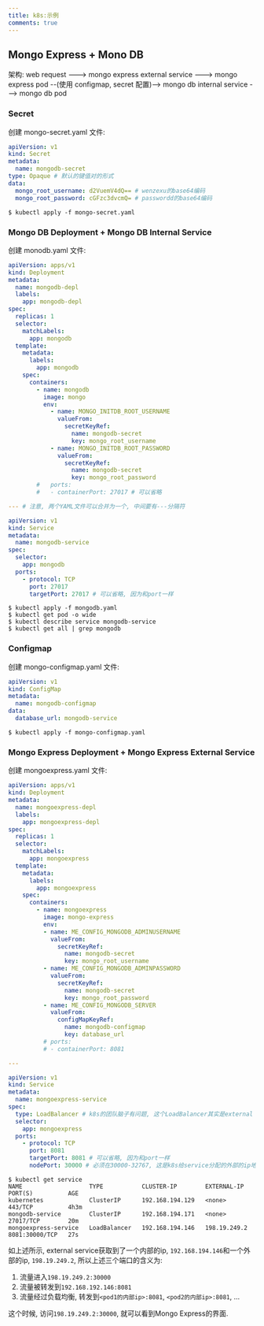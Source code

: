 ```yaml
---
title: k8s:示例
comments: true
---
```


## Mongo Express + Mono DB

架构: web request ---> mongo express external service ---> mongo express pod --(使用 configmap, secret 配置)--> mongo db internal service ---> mongo db pod

### Secret

创建 mongo-secret.yaml 文件:

```yaml
apiVersion: v1
kind: Secret
metadata:
  name: mongodb-secret
type: Opaque # 默认的键值对的形式
data:
  mongo_root_username: d2VuemV4dQ== # wenzexu的base64编码
  mongo_root_password: cGFzc3dvcmQ= # passwordd的base64编码
```

```
$ kubectl apply -f mongo-secret.yaml
```

### Mongo DB Deployment + Mongo DB Internal Service

创建 monodb.yaml 文件:

```yaml
apiVersion: apps/v1
kind: Deployment
metadata:
  name: mongodb-depl
  labels:
    app: mongodb-depl
spec:
  replicas: 1
  selector:
    matchLabels:
      app: mongodb
  template:
    metadata:
      labels:
        app: mongodb
    spec:
      containers:
        - name: mongodb
          image: mongo
          env:
            - name: MONGO_INITDB_ROOT_USERNAME
              valueFrom:
                secretKeyRef:
                  name: mongodb-secret
                  key: mongo_root_username
            - name: MONGO_INITDB_ROOT_PASSWORD
              valueFrom:
                secretKeyRef:
                  name: mongodb-secret
                  key: mongo_root_password
        #   ports:
        #   - containerPort: 27017 # 可以省略

--- # 注意, 两个YAML文件可以合并为一个, 中间要有---分隔符

apiVersion: v1
kind: Service
metadata:
  name: mongodb-service
spec:
  selector:
    app: mongodb
  ports:
    - protocol: TCP
      port: 27017
      targetPort: 27017 # 可以省略, 因为和port一样
```

```
$ kubectl apply -f mongodb.yaml
$ kubectl get pod -o wide
$ kubectl describe service mongodb-service
$ kubectl get all | grep mongodb
```

### Configmap

创建 mongo-configmap.yaml 文件:

```yaml
apiVersion: v1
kind: ConfigMap
metadata:
  name: mongodb-configmap
data:
  database_url: mongodb-service
```

```
$ kubectl apply -f mongo-configmap.yaml
```

### Mongo Express Deployment + Mongo Express External Service

创建 mongoexpress.yaml 文件:

```yaml
apiVersion: apps/v1
kind: Deployment
metadata:
  name: mongoexpress-depl
  labels:
    app: mongoexpress-depl
spec:
  replicas: 1
  selector:
    matchLabels:
      app: mongoexpress
  template:
    metadata:
      labels:
        app: mongoexpress
    spec:
      containers:
        - name: mongoexpress
          image: mongo-express
          env:
          - name: ME_CONFIG_MONGODB_ADMINUSERNAME
            valueFrom:
              secretKeyRef:
                name: mongodb-secret
                key: mongo_root_username
          - name: ME_CONFIG_MONGODB_ADMINPASSWORD
            valueFrom:
              secretKeyRef:
                name: mongodb-secret
                key: mongo_root_password
          - name: ME_CONFIG_MONGODB_SERVER
            valueFrom:
              configMapKeyRef:
                name: mongodb-configmap
                key: database_url
          # ports:
          # - containerPort: 8081

---

apiVersion: v1
kind: Service
metadata:
  name: mongoexpress-service
spec:
  type: LoadBalancer # k8s的团队脑子有问题, 这个LoadBalancer其实是external service的意思, 因为就算是internal service也会有负载均衡的功能. 定义这个会给service分配一个外部的ip地址, 用来外部访问
  selector:
    app: mongoexpress
  ports:
    - protocol: TCP
      port: 8081
      targetPort: 8081 # 可以省略, 因为和port一样
      nodePort: 30000 # 必须在30000-32767, 这是k8s给service分配的外部的ip地址的端口
```

```
$ kubectl get service
NAME                   TYPE           CLUSTER-IP        EXTERNAL-IP    PORT(S)          AGE
kubernetes             ClusterIP      192.168.194.129   <none>         443/TCP          4h3m
mongodb-service        ClusterIP      192.168.194.171   <none>         27017/TCP        20m
mongoexpress-service   LoadBalancer   192.168.194.146   198.19.249.2   8081:30000/TCP   27s
```

如上述所示, external service获取到了一个内部的ip, `192.168.194.146`和一个外部的ip, `198.19.249.2`, 所以上述三个端口的含义为:

1. 流量进入`198.19.249.2:30000`
2. 流量被转发到`192.168.192.146:8081`
3. 流量经过负载均衡, 转发到`<pod1的内部ip>:8081`, `<pod2的内部ip>:8081`, ...

这个时候, 访问`198.19.249.2:30000`, 就可以看到Mongo Express的界面.